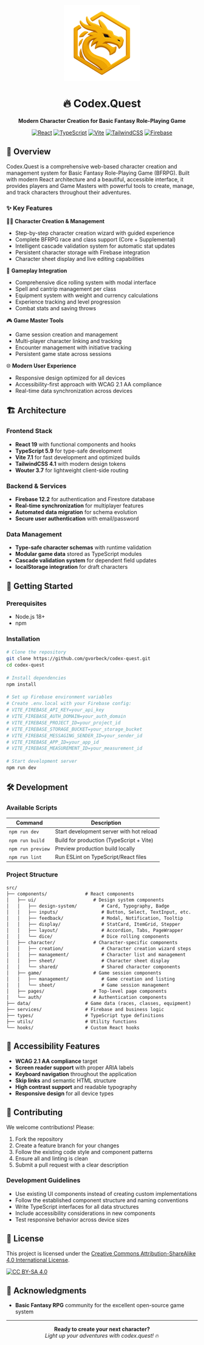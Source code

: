 <div align="center">
  <img src="./public/logo.webp" width="200" alt="Codex.Quest Logo" />
  
  # 🔥 Codex.Quest
  
  **Modern Character Creation for Basic Fantasy Role-Playing Game**
  
  [![React](https://img.shields.io/badge/React-19.1-61dafb?style=flat&logo=react)](https://reactjs.org/)
  [![TypeScript](https://img.shields.io/badge/TypeScript-5.9-3178c6?style=flat&logo=typescript)](https://www.typescriptlang.org/)
  [![Vite](https://img.shields.io/badge/Vite-7.1-646cff?style=flat&logo=vite)](https://vitejs.dev/)
  [![TailwindCSS](https://img.shields.io/badge/TailwindCSS-4.1-06b6d4?style=flat&logo=tailwindcss)](https://tailwindcss.com/)
  [![Firebase](https://img.shields.io/badge/Firebase-12.2-ffca28?style=flat&logo=firebase)](https://firebase.google.com/)
  
</div>

## 🎯 Overview

Codex.Quest is a comprehensive web-based character creation and management system for Basic Fantasy Role-Playing Game (BFRPG). Built with modern React architecture and a beautiful, accessible interface, it provides players and Game Masters with powerful tools to create, manage, and track characters throughout their adventures.

### ✨ Key Features

🧙‍♂️ **Character Creation & Management**

- Step-by-step character creation wizard with guided experience
- Complete BFRPG race and class support (Core + Supplemental)
- Intelligent cascade validation system for automatic stat updates
- Persistent character storage with Firebase integration
- Character sheet display and live editing capabilities

🎲 **Gameplay Integration**

- Comprehensive dice rolling system with modal interface
- Spell and cantrip management per class
- Equipment system with weight and currency calculations
- Experience tracking and level progression
- Combat stats and saving throws

🎮 **Game Master Tools**

- Game session creation and management
- Multi-player character linking and tracking
- Encounter management with initiative tracking
- Persistent game state across sessions

🌐 **Modern User Experience**

- Responsive design optimized for all devices
- Accessibility-first approach with WCAG 2.1 AA compliance
- Real-time data synchronization across devices

## 🏗️ Architecture

### Frontend Stack

- **React 19** with functional components and hooks
- **TypeScript 5.9** for type-safe development
- **Vite 7.1** for fast development and optimized builds
- **TailwindCSS 4.1** with modern design tokens
- **Wouter 3.7** for lightweight client-side routing

### Backend & Services

- **Firebase 12.2** for authentication and Firestore database
- **Real-time synchronization** for multiplayer features
- **Automated data migration** for schema evolution
- **Secure user authentication** with email/password

### Data Management

- **Type-safe character schemas** with runtime validation
- **Modular game data** stored as TypeScript modules
- **Cascade validation system** for dependent field updates
- **localStorage integration** for draft characters

## 🚀 Getting Started

### Prerequisites

- Node.js 18+
- npm

### Installation

```bash
# Clone the repository
git clone https://github.com/gvorbeck/codex-quest.git
cd codex-quest

# Install dependencies
npm install

# Set up Firebase environment variables
# Create .env.local with your Firebase config:
# VITE_FIREBASE_API_KEY=your_api_key
# VITE_FIREBASE_AUTH_DOMAIN=your_auth_domain
# VITE_FIREBASE_PROJECT_ID=your_project_id
# VITE_FIREBASE_STORAGE_BUCKET=your_storage_bucket
# VITE_FIREBASE_MESSAGING_SENDER_ID=your_sender_id
# VITE_FIREBASE_APP_ID=your_app_id
# VITE_FIREBASE_MEASUREMENT_ID=your_measurement_id

# Start development server
npm run dev
```

## 🛠️ Development

### Available Scripts

| Command           | Description                              |
| ----------------- | ---------------------------------------- |
| `npm run dev`     | Start development server with hot reload |
| `npm run build`   | Build for production (TypeScript + Vite) |
| `npm run preview` | Preview production build locally         |
| `npm run lint`    | Run ESLint on TypeScript/React files     |

### Project Structure

```
src/
├── components/              # React components
│   ├── ui/                     # Design system components
│   │   ├── design-system/         # Card, Typography, Badge
│   │   ├── inputs/                # Button, Select, TextInput, etc.
│   │   ├── feedback/              # Modal, Notification, Tooltip
│   │   ├── display/               # StatCard, ItemGrid, Stepper
│   │   ├── layout/                # Accordion, Tabs, PageWrapper
│   │   └── dice/                  # Dice rolling components
│   ├── character/              # Character-specific components
│   │   ├── creation/              # Character creation wizard steps
│   │   ├── management/            # Character list and management
│   │   ├── sheet/                 # Character sheet display
│   │   └── shared/                # Shared character components
│   ├── game/                   # Game session components
│   │   ├── management/            # Game creation and listing
│   │   └── sheet/                 # Game session management
│   ├── pages/                  # Top-level page components
│   └── auth/                   # Authentication components
├── data/                    # Game data (races, classes, equipment)
├── services/                # Firebase and business logic
├── types/                   # TypeScript type definitions
├── utils/                   # Utility functions
└── hooks/                   # Custom React hooks
```

## 📱 Accessibility Features

- **WCAG 2.1 AA compliance** target
- **Screen reader support** with proper ARIA labels
- **Keyboard navigation** throughout the application
- **Skip links** and semantic HTML structure
- **High contrast support** and readable typography
- **Responsive design** for all device types

## 🤝 Contributing

We welcome contributions! Please:

1. Fork the repository
2. Create a feature branch for your changes
3. Follow the existing code style and component patterns
4. Ensure all and linting is clean
5. Submit a pull request with a clear description

### Development Guidelines

- Use existing UI components instead of creating custom implementations
- Follow the established component structure and naming conventions
- Write TypeScript interfaces for all data structures
- Include accessibility considerations in new components
- Test responsive behavior across device sizes

## 📄 License

This project is licensed under the [Creative Commons Attribution-ShareAlike 4.0 International License](http://creativecommons.org/licenses/by-sa/4.0/).

[![CC BY-SA 4.0](https://licensebuttons.net/l/by-sa/4.0/88x31.png)](http://creativecommons.org/licenses/by-sa/4.0/)

## 🙏 Acknowledgments

- **Basic Fantasy RPG** community for the excellent open-source game system

---

<div align="center">
  <strong>Ready to create your next character?</strong><br>
  <em>Light up your adventures with codex.quest!</em> 🔥
</div>
